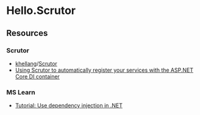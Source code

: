 # Hello.Scrutor

## Resources

### Scrutor

* [khellang](https://github.com/khellang)/[Scrutor](https://github.com/khellang/Scrutor)
* [Using Scrutor to automatically register your services with the ASP.NET Core DI container](https://andrewlock.net/using-scrutor-to-automatically-register-your-services-with-the-asp-net-core-di-container/)

### MS Learn

* [Tutorial: Use dependency injection in .NET](https://learn.microsoft.com/en-us/dotnet/core/extensions/dependency-injection-usage)
